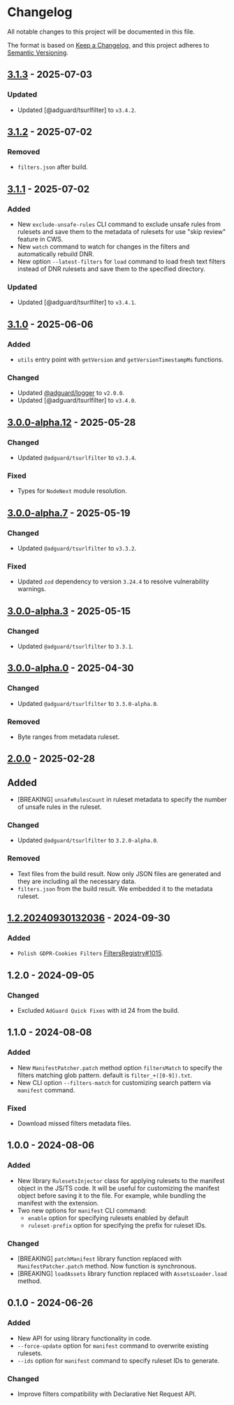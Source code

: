 # Changelog

All notable changes to this project will be documented in this file.

The format is based on [Keep a Changelog](https://keepachangelog.com/en/1.0.0/),
and this project adheres to [Semantic Versioning](https://semver.org/spec/v2.0.0.html).

## [3.1.3] - 2025-07-03

### Updated

- Updated [@adguard/tsurlfilter] to `v3.4.2`.

[3.1.3]: https://github.com/AdguardTeam/tsurlfilter/releases/tag/dnr-rulesets-v3.1.3

## [3.1.2] - 2025-07-02

### Removed

- `filters.json` after build.

[3.1.2]: https://github.com/AdguardTeam/tsurlfilter/releases/tag/dnr-rulesets-v3.1.2

## [3.1.1] - 2025-07-02

### Added

- New `exclude-unsafe-rules` CLI command to exclude unsafe rules from rulesets
  and save them to the metadata of rulesets for use "skip review" feature in CWS.
- New `watch` command to watch for changes in the filters
  and automatically rebuild DNR.
- New option `--latest-filters` for `load` command to load fresh text filters
  instead of DNR rulesets and save them to the specified directory.

### Updated

- Updated [@adguard/tsurlfilter] to `v3.4.1`.

[3.1.1]: https://github.com/AdguardTeam/tsurlfilter/releases/tag/dnr-rulesets-v3.1.1

## [3.1.0] - 2025-06-06

### Added

- `utils` entry point with `getVersion` and `getVersionTimestampMs` functions.

### Changed

- Updated [@adguard/logger] to `v2.0.0`.
- Updated [@adguard/tsurlfilter] to `v3.4.0`.

[3.1.0]: https://github.com/AdguardTeam/tsurlfilter/releases/tag/dnr-rulesets-v3.1.0

## [3.0.0-alpha.12] - 2025-05-28

### Changed

- Updated `@adguard/tsurlfilter` to `v3.3.4`.

### Fixed

- Types for `NodeNext` module resolution.

[3.0.0-alpha.12]: https://github.com/AdguardTeam/tsurlfilter/releases/tag/dnr-rulesets-v3.0.0-alpha.12

## [3.0.0-alpha.7] - 2025-05-19

### Changed

- Updated `@adguard/tsurlfilter` to `v3.3.2`.

### Fixed

- Updated `zod` dependency to version `3.24.4` to resolve vulnerability warnings.

[3.0.0-alpha.7]: https://github.com/AdguardTeam/tsurlfilter/releases/tag/dnr-rulesets-v3.0.0-alpha.7

## [3.0.0-alpha.3] - 2025-05-15

### Changed

- Updated `@adguard/tsurlfilter` to `3.3.1`.

[3.0.0-alpha.3]: https://github.com/AdguardTeam/tsurlfilter/releases/tag/dnr-rulesets-v3.0.0-alpha.3

## [3.0.0-alpha.0] - 2025-04-30

### Changed

- Updated `@adguard/tsurlfilter` to `3.3.0-alpha.0`.

### Removed

- Byte ranges from metadata ruleset.

[3.0.0-alpha.0]: https://github.com/AdguardTeam/tsurlfilter/releases/tag/dnr-rulesets-v3.0.0-alpha.0

## [2.0.0] - 2025-02-28

## Added

- [BREAKING] `unsafeRulesCount` in ruleset metadata to specify the number of unsafe rules in the ruleset.

### Changed

- Updated `@adguard/tsurlfilter` to `3.2.0-alpha.0`.

### Removed

- Text files from the build result. Now only JSON files are generated and they are including all the necessary data.
- `filters.json` from the build result. We embedded it to the metadata ruleset.

[2.0.0]: https://github.com/AdguardTeam/tsurlfilter/releases/tag/dnr-rulesets-v2.0.0

## [1.2.20240930132036] - 2024-09-30

### Added

- `Polish GDPR-Cookies Filters` [FiltersRegistry#1015].

[1.2.20240930132036]: https://github.com/AdguardTeam/tsurlfilter/releases/tag/dnr-rulesets-v1.2.20240930132036
[FiltersRegistry#1015]: https://github.com/AdguardTeam/FiltersRegistry/issues/1015

## 1.2.0 - 2024-09-05

### Changed

- Excluded `AdGuard Quick Fixes` with id 24 from the build.

## 1.1.0 - 2024-08-08

### Added

- New `ManifestPatcher.patch` method option `filtersMatch`
  to specify the filters matching glob pattern. default is `filter_+([0-9]).txt`.
- New CLI option `--filters-match` for customizing search pattern via `manifest` command.

### Fixed

- Download missed filters metadata files.

## 1.0.0 - 2024-08-06

### Added

- New library `RulesetsInjector` class for applying rulesets to the manifest object in the JS/TS code.
It will be useful for customizing the manifest object before saving it to the file.
For example, while bundling the manifest with the extension.
- Two new options for `manifest` CLI command:
    - `enable` option for specifying rulesets enabled by default
    - `ruleset-prefix` option for specifying the prefix for ruleset IDs.

### Changed

- [BREAKING] `patchManifest` library function replaced with `ManifestPatcher.patch` method. Now function is synchronous.
- [BREAKING] `loadAssets` library function replaced with `AssetsLoader.load` method.

## 0.1.0 - 2024-06-26

### Added

- New API for using library functionality in code.
- `--force-update` option for `manifest` command to overwrite existing rulesets.
- `--ids` option for `manifest` command to specify ruleset IDs to generate.

### Changed

- Improve filters compatibility with Declarative Net Request API.

[@adguard/logger]: ../logger/CHANGELOG.md
